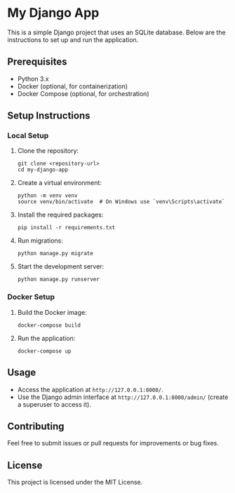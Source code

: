 # My Django App

This is a simple Django project that uses an SQLite database. Below are the instructions to set up and run the application.

## Prerequisites

- Python 3.x
- Docker (optional, for containerization)
- Docker Compose (optional, for orchestration)

## Setup Instructions

### Local Setup

1. Clone the repository:
   ```
   git clone <repository-url>
   cd my-django-app
   ```

2. Create a virtual environment:
   ```
   python -m venv venv
   source venv/bin/activate  # On Windows use `venv\Scripts\activate`
   ```

3. Install the required packages:
   ```
   pip install -r requirements.txt
   ```

4. Run migrations:
   ```
   python manage.py migrate
   ```

5. Start the development server:
   ```
   python manage.py runserver
   ```

### Docker Setup

1. Build the Docker image:
   ```
   docker-compose build
   ```

2. Run the application:
   ```
   docker-compose up
   ```

## Usage

- Access the application at `http://127.0.0.1:8000/`.
- Use the Django admin interface at `http://127.0.0.1:8000/admin/` (create a superuser to access it).

## Contributing

Feel free to submit issues or pull requests for improvements or bug fixes.

## License

This project is licensed under the MIT License.